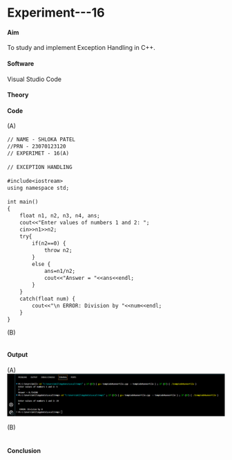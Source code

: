 # Experiment---16 

#### Aim 
To study and implement Exception Handling in C++. 

#### Software 
Visual Studio Code 

#### Theory 

#### Code 

(A) <br> 
```
// NAME - SHLOKA PATEL 
//PRN - 23070123120 
// EXPERIMET - 16(A) 

// EXCEPTION HANDLING 

#include<iostream>
using namespace std;

int main()
{
    float n1, n2, n3, n4, ans;
    cout<<"Enter values of numbers 1 and 2: ";
    cin>>n1>>n2;
    try{
        if(n2==0) {
            throw n2;
        }
        else {
            ans=n1/n2;
            cout<<"Answer = "<<ans<<endl;
        }
    }
    catch(float num) {
        cout<<"\n ERROR: Division by "<<num<<endl;
    }
}
```

(B) <br> 
```
```

#### Output 

(A) <br> 
![](https://github.com/Shloka-Patel/Experiment---16/blob/main/Output_16A.png) 

(B) <br> 
![]() 

#### Conclusion 

